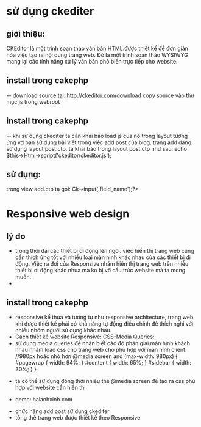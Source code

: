 # sử dụng ckediter
## giới thiệu:
CKEditor là một trình soạn thảo văn bản HTML.được thiết kế để đơn giản hóa việc tạo ra nội dung trang web. Đó là một trình soạn thảo WYSIWYG mang lại các tính năng xử lý văn bản phổ biến trực tiếp cho website.

## install trong cakephp 
-- download source tại: http://ckeditor.com/download
copy source vào thư mục js trong webroot
## install trong cakephp 
-- khi sử dụng ckediter ta cần khai báo load js của nó trong layout tương ứng
vd bạn sử dụng bài viết trong việc add post của blog. trang add đang sử dụng layout post.ctp.
ta khai báo trong layout post.ctp như sau:
echo $this->Html->script('ckeditor/ckeditor.js');
## sử dụng:
trong view add.ctp ta gọi:  <?php echo $this->Ck->input('field_name');?>

# Responsive web design
## lý do
 * trong thời đại các thiết bị di động lên ngôi. việc hiển thị trang web cũng cần thích ứng tốt với nhiều loại màn hình khác nhau của các thiết bị di động. Việc ra đời của Responsive nhằm hiển thị trang web trên nhiều thiết bị di động khác nhua mà ko bị vỡ cấu trúc website mà ta mong muốn.
 * 
## install trong cakephp 
 * responsive kế thừa và tương tự như responsive architecture, trang web khi được thiết kế phải có khả năng tự động điều chỉnh để thích nghi với nhiều nhóm người sử dụng khác nhau.
 * Cách thiết kế website Responsive:
CSS-Media Queries:
 * sử dụng media queries để nhận biết các độ phân giải màn hình khách nhau nhằm load css cho trang web cho phù hợp với màn hình client.
//980px hoặc nhỏ hơn
@media screen and (max-width: 980px) {
    #pagewrap {
        width: 94%;
    }
    #content {
        width: 65%;
    }
    #sidebar {
        width: 30%;
    }
}


- ta có thể sử dụng đồng thời nhiều thẻ @media screen để tạo ra css phù hợp với website cần hiển thị

- demo: haianhxinh.com
 * chức năng add post sử dụng ckediter
 * tổng thể trang web được thiết kế theo Responsive

